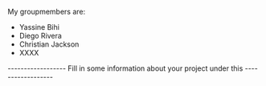 My groupmembers are:
- Yassine Bihi
- Diego Rivera
- Christian Jackson
- XXXX


------------------ Fill in some information about your project under this ------------------
